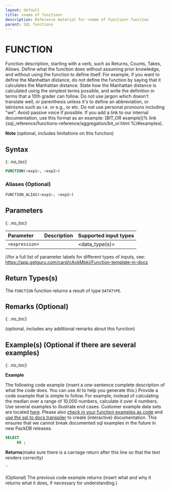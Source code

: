 ```yaml
---
layout: default
title: <name of function>
description: Reference material for <name of function> function
parent: SQL functions
---
```


# FUNCTION
Function description, starting with a verb, such as Returns, Counts, Takes, Allows. Define what the function does without assuming prior knowledge, and without using the function to define itself. For example, if you want to define the Manhattan distance, do not define the function by saying that it calculates the Manhattan distance. State how the Manhattan distance is calculated using the simplest terms possible, and write the definition in terms that a 10th grader can follow. Do not use jargon which doesn't translate well, or parenthesis unless it's to define an abbreviation, or latinisms such as i.e. or e.g., or etc. Do not use personal pronouns including "we". Avoid passive voice if possible. If you add a link to our internal documentation, use this format as an example: [BIT_OR example](% link {sql_reference/functions-reference/aggregation/bit_or.html %}#examples).


**Note**
<Note>
(optional, includes limitations on this function)

## Syntax
{: .no_toc}

```sql
FUNCTION(<exp1>, <exp2>)
```
### Aliases (Optional)
```sql
FUNCTION_ALIAS(<exp1>, <exp2>)
```

## Parameters
{: .no_toc}

| Parameter | Description                         |Supported input types |
| :--------- | :----------------------------------- | :---------------------|
| `<expression>`   | <The description of the parameter as a full sentence containing a noun and a verb that ends with a period.> | <data_type(s)> |

//for a full list of parameter labels for different types of inputs, see: https://app.getguru.com/card/cAxkMbki/Function-template-in-docs


## Return Types(s)
The `FUNCTION` function returns a result of type `DATATYPE`.

## Remarks (Optional)
{: .no_toc}

(optional, includes any additional remarks about this function)


## Example(s) (Optional if there are several examples)
{: .no_toc}

**Example**

The following code example (insert a one-sentence complete description of what the code does. You can use AI to help you generate this.) Provide a code example that is simple to follow. For example, instead of calculating the median over a range of 10,000 numbers, calculate it over 4 numbers. Use several examples to illustrate end cases. Customer example data sets are located [here](https://app.firebolt.io/sql-workspace/Firebolt_sample_dataset). Please also [check in your function examples as code](https://github.com/firebolt-analytics/packdb/tree/master/tests/sql/testdata/documented_examples/sql_functions) and [use the sql to docs transpiler](https://github.com/firebolt-analytics/packdb/tree/master/utils/sql-to-docs-transpiler) to create (interactive) documentation. This ensures that we cannot break documented sql examples in the future in new PackDB releases.

```sql
SELECT
	 AS ;
```

**Returns**(make sure there is a carriage return after this line so that the text renders correctly)

``

(Optional) The previous code example returns (insert what and why it returns what it does, if necessary for understanding.)
